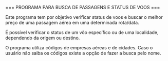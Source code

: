 === PROGRAMA PARA BUSCA DE PASSAGENS E STATUS DE VOOS ===

Este programa tem por objetivo verificar status de voos e buscar o melhor preço de uma passagem aérea em uma determinada rota/data.

É possível verificar o status de um vôo específico ou de uma localidade, dependendo da origem ou destino.

O programa utiliza códigos de empresas aéreas e de cidades. Caso o usuário não saiba os códigos existe a opção de fazer a busca pelo nome.